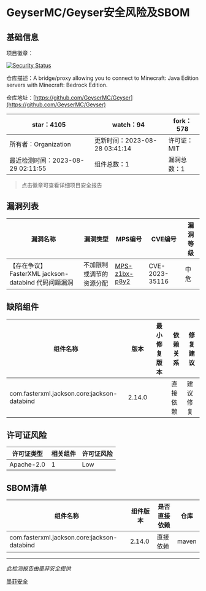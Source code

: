 # GeyserMC/Geyser安全风险及SBOM

## 基础信息

项目徽章：

[![Security Status](https://www.murphysec.com/platform3/v31/badge/1696222991854952448.svg)](https://www.murphysec.com/console/report/1696222991817203712/1696222991854952448)

仓库描述：A bridge/proxy allowing you to connect to Minecraft: Java Edition servers with Minecraft: Bedrock Edition.

仓库地址：[https://github.com/GeyserMC/Geyser](https://github.com/GeyserMC/Geyser)

| star：4105 | watch：94 | fork：578 |
| ----------- | -------------- | ------------ |
| 所有者：Organization | 更新时间：2023-08-28 03:41:14 | 许可证：MIT |
| 最近检测时间：2023-08-29 02:11:55 | 组件总数：1 | 漏洞总数：1 |

> 点击徽章可查看详细项目安全报告



## 漏洞列表

| 漏洞名称 | 漏洞类型 | MPS编号 | CVE编号 | 漏洞等级 |
| ------- | ------ | ------- | ------ | ----- |
|【存在争议】FasterXML jackson-databind 代码问题漏洞|不加限制或调节的资源分配|[MPS-z1bx-p8y2](https://www.oscs1024.com/hd/MPS-z1bx-p8y2)|CVE-2023-35116|中危|




## 缺陷组件

| 组件名称 | 版本 | 最小修复版本 | 依赖关系 | 修复建议 |
| -------- | ---- | ------------ | -------- | -------- |
|com.fasterxml.jackson.core:jackson-databind|2.14.0||直接依赖|建议修复|C:0|H:0|M:1|L:0|




## 许可证风险

| 许可证类型 | 相关组件 | 许可证风险 |
| ---------- | -------- | ---------- |
|Apache-2.0|1|Low|




## SBOM清单

| 组件名称 | 组件版本 | 是否直接依赖 | 仓库 |
| -------- | -------- | ------------ | ---- |
|com.fasterxml.jackson.core:jackson-databind|2.14.0|直接依赖|maven|


------

*此检测报告由墨菲安全提供*

[墨菲安全](www.murphysec.com)